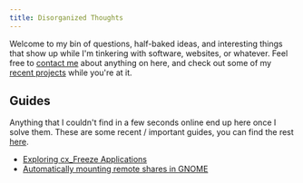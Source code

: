 ```yaml
---
title: Disorganized Thoughts
---
```


Welcome to my bin of questions, half-baked ideas, and interesting things that show up while I'm tinkering with software, websites, or whatever.
Feel free to [contact me](./contact) about anything on here, and check out some of my [recent projects](./project) while you're at it.


## Guides

Anything that I couldn't find in a few seconds online end up here once I solve them. These are some recent / important guides, you can find the rest [here](./guide/).

- [Exploring cx_Freeze Applications](./guide/cxfreeze)
- [Automatically mounting remote shares in GNOME](./guide/gvfs-autmount)
